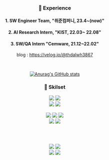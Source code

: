 <div align="center">
<!-- ![header](https://capsule-render.vercel.app/api?type=wave&height=100&section=header&text=HaeinSong&fontColor=ffffff&fontSize=30&animation=fadeIn&fontAlignY=55&desc=%20&descAlignY=30&descAlign=30) -->
  
<!-- ####  :wave: Welcome my github profile !
<br> -->
  
### 🔭 Experience
####  1. SW Engineer Team, "취준컴퍼니, 23.4~(now)" 
####  2. AI Research Intern, "KIST, 22.03~ 22.08" 
####  3. SW/QA Intern "Cemware, 21.12~22.02"
  
  blog : https://velog.io/@thdalwh3867 
  
<!-- </br></br>
#### 🌱 My Activity These days
#### Preparing graduate: 2023.8
#### HP Korea/Global Mentoring, Capstone-DL/Data Project
   -->
  <br>
  
[![Anurag's GitHub stats](https://github-readme-stats.vercel.app/api?username=Serendipity-Song)](https://github.com/Serendipity-Song/github-readme-stats)

  
### 💬 Skilset
 
<img src="https://img.shields.io/badge/java-007396?style=for-the-badge&logo=java&logoColor=white">
<img src="https://img.shields.io/badge/python-3776AB?style=for-the-badge&logo=python&logoColor=white">
<!-- <img src="https://img.shields.io/badge/node.js-339933?style=for-the-badge&logo=Node.js&logoColor=white"> -->


<br>

<!-- <img src="https://img.shields.io/badge/oracle-F80000?style=for-the-badge&logo=oracle&logoColor=white"> -->
<img src="https://img.shields.io/badge/mysql-4479A1?style=for-the-badge&logo=mysql&logoColor=white">
<!-- <img src="https://img.shields.io/badge/mongoDB-47A248?style=for-the-badge&logo=MongoDB&logoColor=white"> -->
<img src="https://img.shields.io/badge/mariaDB-003545?style=for-the-badge&logo=mariaDB&logoColor=white">
<br><br>

<img src="https://img.shields.io/badge/html5-E34F26?style=for-the-badge&logo=html5&logoColor=white">
<img src="https://img.shields.io/badge/css-1572B6?style=for-the-badge&logo=css3&logoColor=white">
<img src="https://img.shields.io/badge/javascript-F7DF1E?style=for-the-badge&logo=javascript&logoColor=black">

<br>

<img src="https://img.shields.io/badge/react-61DAFB?style=for-the-badge&logo=react&logoColor=black">
  
<!-- <img src="https://img.shields.io/badge/spring-6DB33F?style=for-the-badge&logo=spring&logoColor=white"> -->
  
<img src="https://img.shields.io/badge/springboot-6DB33F?style=for-the-badge&logo=springboot&logoColor=white">
<!-- <img src="https://img.shields.io/badge/flask-000000?style=for-the-badge&logo=flask&logoColor=white"> -->

<br><br>

<img src="https://img.shields.io/badge/linux-FCC624?style=for-the-badge&logo=linux&logoColor=black">

<img src="https://img.shields.io/badge/amazonaws-232F3E?style=for-the-badge&logo=amazonaws&logoColor=white">
  
<!-- <img src="https://img.shields.io/badge/apache tomcat-F8DC75?style=for-the-badge&logo=apachetomcat&logoColor=white"> -->
<br>

<img src="https://img.shields.io/badge/github-181717?style=for-the-badge&logo=github&logoColor=white">

<img src="https://img.shields.io/badge/git-F05032?style=for-the-badge&logo=git&logoColor=white">
  
<!--   

[![Top Langs](https://github-readme-stats.vercel.app/api/top-langs/?username=893107&layout=compact)](https://github.com/anuraghazra/github-readme-stats)</br></br>
</div> -->

<!--
**Serendipity-Song/Serendipity-Song** is a ✨ _special_ ✨ repository because its `README.md` (this file) appears on your GitHub profile.

Here are some ideas to get you started:

- 🔭 I’m currently working on ...
- 🌱 I’m currently learning ...
- 👯 I’m looking to collaborate on ...
- 🤔 I’m looking for help with ...
- 💬 Ask me about ...
- 📫 How to reach me: ...
- 😄 Pronouns: ...
- ⚡ Fun fact: ...
-->
   
